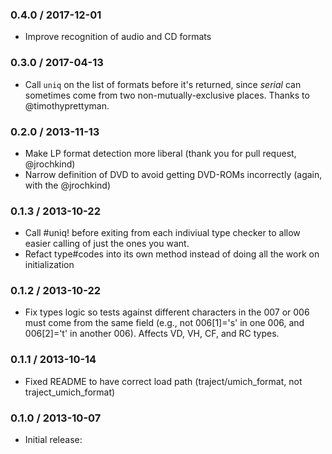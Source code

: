 ### 0.4.0 / 2017-12-01

* Improve recognition of audio and CD formats

### 0.3.0 / 2017-04-13

* Call `uniq` on the list of formats before it's returned, since _serial_ can sometimes come
from two non-mutually-exclusive places. Thanks to @timothyprettyman.

### 0.2.0 / 2013-11-13

* Make LP format detection more liberal (thank you for pull request, @jrochkind)
* Narrow definition of DVD to avoid getting DVD-ROMs incorrectly (again, with the @jrochkind)

### 0.1.3 / 2013-10-22

* Call #uniq! before exiting from each indiviual type checker to allow easier calling of just the ones you want.
* Refact type#codes into its own method instead of doing all the work on initialization

### 0.1.2 / 2013-10-22

* Fix types logic so tests against different characters in the 007 or 006 must come from the
same field (e.g., not 006[1]='s' in one 006, and 006[2]='t' in another 006). Affects VD, VH, 
CF, and RC types.

### 0.1.1 / 2013-10-14

* Fixed README to have correct load path (traject/umich_format, not traject_umich_format)

### 0.1.0 / 2013-10-07

* Initial release:

